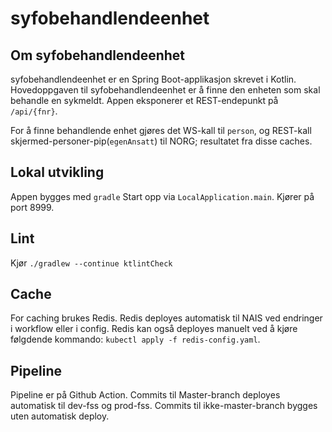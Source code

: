 # syfobehandlendeenhet

## Om syfobehandlendeenhet
syfobehandlendeenhet er en Spring Boot-applikasjon skrevet i Kotlin. Hovedoppgaven til syfobehandlendeenhet
er å finne den enheten som skal behandle en sykmeldt. Appen eksponerer et REST-endepunkt på `/api/{fnr}`.

For å finne behandlende enhet gjøres det WS-kall til `person`, og REST-kall skjermed-personer-pip(`egenAnsatt`) til NORG; resultatet fra disse caches.

## Lokal utvikling
Appen bygges med `gradle` 
Start opp via `LocalApplication.main`. Kjører på port 8999.

## Lint
Kjør `./gradlew --continue ktlintCheck`

## Cache
For caching brukes Redis. Redis deployes automatisk til NAIS ved endringer i workflow eller i config. Redis kan også deployes manuelt ved å kjøre følgdende kommando: `kubectl apply -f redis-config.yaml`.

## Pipeline
Pipeline er på Github Action.
Commits til Master-branch deployes automatisk til dev-fss og prod-fss.
Commits til ikke-master-branch bygges uten automatisk deploy.
